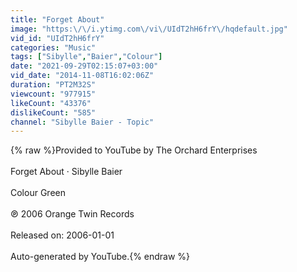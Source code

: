 ```yaml
---
title: "Forget About"
image: "https:\/\/i.ytimg.com\/vi\/UIdT2hH6frY\/hqdefault.jpg"
vid_id: "UIdT2hH6frY"
categories: "Music"
tags: ["Sibylle","Baier","Colour"]
date: "2021-09-29T02:15:07+03:00"
vid_date: "2014-11-08T16:02:06Z"
duration: "PT2M32S"
viewcount: "977915"
likeCount: "43376"
dislikeCount: "585"
channel: "Sibylle Baier - Topic"
---
```

{% raw %}Provided to YouTube by The Orchard Enterprises<br /><br />Forget About · Sibylle Baier<br /><br />Colour Green<br /><br />℗ 2006 Orange Twin Records<br /><br />Released on: 2006-01-01<br /><br />Auto-generated by YouTube.{% endraw %}
